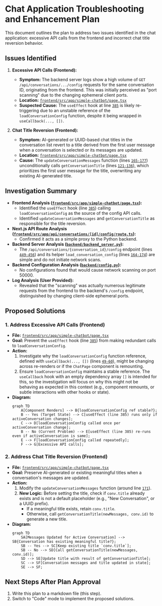 # Chat Application Troubleshooting and Enhancement Plan

This document outlines the plan to address two issues identified in the chat application: excessive API calls from the frontend and incorrect chat title reversion behavior.

## Issues Identified

1.  **Excessive API Calls (Frontend):**
    *   **Symptom:** The backend server logs show a high volume of `GET /api/conversations/.../config` requests for the same conversation ID, originating from the frontend. This was initially perceived as "port scanning" due to the changing ephemeral client ports.
    *   **Location:** [`frontend/src/app/simple-chatbot/page.tsx`](frontend/src/app/simple-chatbot/page.tsx)
    *   **Suspected Cause:** The `useEffect` hook at line [`385`](frontend/src/app/simple-chatbot/page.tsx:385) is likely re-triggering due to an unstable reference of the `loadConversationConfig` function, despite it being wrapped in `useCallback(..., [])`.

2.  **Chat Title Reversion (Frontend):**
    *   **Symptom:** AI-generated or UUID-based chat titles in the conversation list revert to a title derived from the first user message when a conversation is selected or its messages are updated.
    *   **Location:** [`frontend/src/app/simple-chatbot/page.tsx`](frontend/src/app/simple-chatbot/page.tsx)
    *   **Cause:** The `updateConversationMessages` function (lines [`165-177`](frontend/src/app/simple-chatbot/page.tsx:165-177)) unconditionally calls `getConversationTitle` (lines [`121-136`](frontend/src/app/simple-chatbot/page.tsx:121-136)), which prioritizes the first user message for the title, overwriting any existing AI-generated title.

## Investigation Summary

*   **Frontend Analysis ([`frontend/src/app/simple-chatbot/page.tsx`](frontend/src/app/simple-chatbot/page.tsx)):**
    *   Identified the `useEffect` hook (line [`385`](frontend/src/app/simple-chatbot/page.tsx:385)) calling `loadConversationConfig` as the source of the config API calls.
    *   Identified `updateConversationMessages` and `getConversationTitle` as responsible for the title reversion.
*   **Next.js API Route Analysis ([`frontend/src/app/api/conversations/[id]/config/route.ts`](frontend/src/app/api/conversations/[id]/config/route.ts)):**
    *   Confirmed it acts as a simple proxy to the Python backend.
*   **Backend Server Analysis ([`backend/backend_server.py`](backend/backend_server.py)):**
    *   The `/api/conversations/{conversation_id}/config` endpoint (lines [`449-456`](backend/backend_server.py:449-456)) and its helper `load_conversation_config` (lines [`164-174`](backend/backend_server.py:164-174)) are simple and do not initiate network scans.
*   **Backend Configuration Analysis ([`backend/config.py`](backend/config.py)):**
    *   No configurations found that would cause network scanning on port 50000.
*   **Log Analysis (User Provided):**
    *   Revealed that the "scanning" was actually numerous legitimate requests from the frontend to the backend's `/config` endpoint, distinguished by changing client-side ephemeral ports.

## Proposed Solutions

### 1. Address Excessive API Calls (Frontend)

*   **File:** [`frontend/src/app/simple-chatbot/page.tsx`](frontend/src/app/simple-chatbot/page.tsx)
*   **Goal:** Prevent the `useEffect` hook (line [`385`](frontend/src/app/simple-chatbot/page.tsx:385)) from making redundant calls to `loadConversationConfig`.
*   **Action:**
    1.  Investigate why the `loadConversationConfig` function reference, defined with `useCallback(..., [])` (lines [`49-60`](frontend/src/app/simple-chatbot/page.tsx:49-60)), might be changing across re-renders or if the `ChatPage` component is remounting.
    2.  Ensure `loadConversationConfig` maintains a stable reference. The `useCallback` hook with an empty dependency array `[]` is intended for this, so the investigation will focus on why this might not be behaving as expected in this context (e.g., component remounts, or subtle interactions with other hooks or state).
*   **Diagram:**
    ```mermaid
    graph TD
        A[Component Renders] --> B{loadConversationConfig ref stable?};
        B -- Yes (Target State) --> C[useEffect (line 385) runs only if activeConversation changes];
        C --> D[loadConversationConfig called once per activeConversation change];
        B -- No (Current Problem) --> E[useEffect (line 385) re-runs even if activeConversation is same];
        E --> F[loadConversationConfig called repeatedly];
        F --> G[Excessive API calls];
    ```

### 2. Address Chat Title Reversion (Frontend)

*   **File:** [`frontend/src/app/simple-chatbot/page.tsx`](frontend/src/app/simple-chatbot/page.tsx)
*   **Goal:** Preserve AI-generated or existing meaningful titles when a conversation's messages are updated.
*   **Action:**
    1.  Modify the `updateConversationMessages` function (around line [`171`](frontend/src/app/simple-chatbot/page.tsx:171)).
    2.  **New Logic:** Before setting the title, check if `conv.title` already exists and is not a default placeholder (e.g., "New Conversation", or a UUID prefix).
        *   If a meaningful title exists, retain `conv.title`.
        *   Otherwise, call `getConversationTitle(newMessages, conv.id)` to generate a new title.
*   **Diagram:**
    ```mermaid
    graph TD
        SA[Messages Updated for Active Conversation] --> SB{Conversation has existing meaningful title?};
        SB -- Yes --> SC[Keep existing title `conv.title`];
        SB -- No --> SD[Call getConversationTitle(newMessages, conv.id)];
        SD --> SE[Update title with result of getConversationTitle];
        SC --> SF[Conversation messages and title updated in state];
        SE --> SF;
    ```

## Next Steps After Plan Approval

1.  Write this plan to a markdown file (this step).
2.  Switch to "Code" mode to implement the proposed solutions.